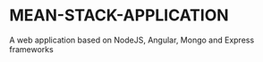# MEAN-STACK-APPLICATION
A web application based on NodeJS, Angular, Mongo and Express frameworks


